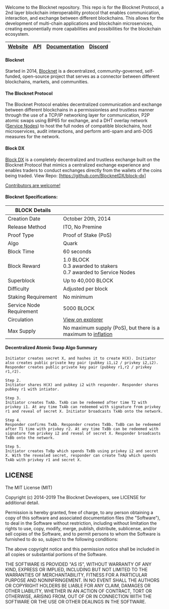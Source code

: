 Welcome to the Blocknet repository. This repo is for the Blocknet Protocol, a 2nd layer blockchain interoperability protocol that enables communication, interaction, and exchange between different blockchains. This allows for the development of multi-chain applications and blockchain microservices, creating exponentially more capabilities and possibilities for the blockchain ecosystem.

[Website](https://blocknet.co) | [API](https://api.blocknet.co) | [Documentation](https://docs.blocknet.co) | [Discord](https://discord.gg/2e6s7H8)
-------------|-------------|-------------|-------------

#### Blocknet
Started in 2014, [Blocknet](https://docs.blocknet.co/project/introduction) is a decentralized, community-governed, self-funded, open-source project that serves as a connector between different blockchains, markets, and communities. 

#### The Blocknet Protocol
The Blocknet Protocol enables decentralized communication and exchange between different blockchains in a permissionless and trustless manner through the use of a TCP/IP networking layer for communication, P2P atomic swaps using BIP65 for exchange, and a DHT overlay network ([Service Nodes](https://docs.blocknet.co/service-nodes/introduction)) to host the full nodes of compatible blockchains, host microservices, audit interactions, and perform anti-spam and anti-DOS measures for the network. 

#### Block DX
[Block DX](https://docs.blocknet.co/blockdx/introduction) is a completely decentralized and trustless exchange built on the Blocknet Protocol that mimics a centralized exchange experience and enables traders to conduct exchanges directly from the wallets of the coins being traded. View Repo: [https://github.com/BlocknetDX/block-dx]

[Contributors are welcome!](https://github.com/BlocknetDX/blocknet/blob/master/CONTRIBUTING.md)

#### Blocknet Specifications:
| BLOCK Details 			  | 					         |
------------------------|--------------------
Creation Date   		    | October 20th, 2014
Release Method  		    | ITO, No Premine
Proof Type   			      | Proof of Stake (PoS)
Algo					          | Quark
Block Time 				      | 60 seconds
Block Reward 			      | 1.0 BLOCK <br>0.3 awarded to stakers <br>0.7 awarded to Service Nodes
Superblock 				      | Up to 40,000 BLOCK
Difficulty				      | Adjusted per block
Staking Requirement		  | No minimum
Service Node Requirement| 5000 BLOCK
Circulation 			      | [View on explorer](https://chainz.cryptoid.info/block/)
Max Supply 				      | No maximum supply (PoS), but there is a maximum to [inflation](https://docs.blocknet.co/blockchain/introduction/#inflation)


#### Decentralized Atomic Swap Algo Summary

```Step1.
Initiator creates secret X, and hashes it to create H(X). Initiator also creates public private key pair (pubkey i1,i2 / privkey i2,i2). Responder creates public private key pair (pubkey r1,r2 / privkey r1,r2).

Step 2.
Initiator shares H(X) and pubkey i2 with responder. Responder shares pubkey r1 with intiator.

Step 3.
Initiator creates TxAb. TxAb can be redeemed after time T2 with privkey i1. At any time TxAb can redeemed with signature from privkey r1 and reveal of secret X. Initiator broadcasts TxAb onto the network.

Step 4.
Responder confirms TxAb. Responder creates TxBb. TxBb can be redeemed after T1 time with privkey r2. At any time TxBb can be redeemed with signature fom privkey i2 and reveal of secret X. Responder broadcasts TxBb onto the network.

Step 5.
Initiator creates TxBp which spends TxBb using privkey i2 and secret X. With the revealed secret, responder can create TxAp which spends TxAb with privkey r1 and secret X.
```

## LICENSE

The MIT License (MIT)

Copyright (c) 2014-2019 The Blocknet Developers, see LICENSE for additional detail.

Permission is hereby granted, free of charge, to any person obtaining a copy
of this software and associated documentation files (the "Software"), to deal
in the Software without restriction, including without limitation the rights
to use, copy, modify, merge, publish, distribute, sublicense, and/or sell
copies of the Software, and to permit persons to whom the Software is
furnished to do so, subject to the following conditions:

The above copyright notice and this permission notice shall be included in
all copies or substantial portions of the Software.

THE SOFTWARE IS PROVIDED "AS IS", WITHOUT WARRANTY OF ANY KIND, EXPRESS OR
IMPLIED, INCLUDING BUT NOT LIMITED TO THE WARRANTIES OF MERCHANTABILITY,
FITNESS FOR A PARTICULAR PURPOSE AND NONINFRINGEMENT. IN NO EVENT SHALL THE
AUTHORS OR COPYRIGHT HOLDERS BE LIABLE FOR ANY CLAIM, DAMAGES OR OTHER
LIABILITY, WHETHER IN AN ACTION OF CONTRACT, TORT OR OTHERWISE, ARISING FROM,
OUT OF OR IN CONNECTION WITH THE SOFTWARE OR THE USE OR OTHER DEALINGS IN
THE SOFTWARE.
